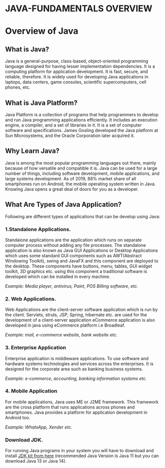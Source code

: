 # JAVA-FUNDAMENTALS OVERVIEW
 <h1>Overview of Java</h1>

<h2>What is Java?</h2>

Java is a general-purpose, class-based, object-oriented programming language designed for having lesser implementation dependencies. It is a computing platform for application development. It is fast, secure, and reliable, therefore. It is widely used for developing Java applications in laptops, data centers, game consoles, scientific supercomputers, cell phones, etc.

<h2>What is Java Platform?</h2>

Java Platform is a collection of programs that help programmers to develop and run Java programming applications efficiently. It includes an execution engine, a compiler, and a set of libraries in it. It is a set of computer software and specifications. James Gosling developed the Java platform at Sun Microsystems, and the Oracle Corporation later acquired it.

<h2>Why Learn Java?</h2>

Java is among the most popular programming languages out there, mainly because of how versatile and compatible it is. Java can be used for a large number of things, including software development, mobile applications, and large systems development. As of 2019, 88% market share of all smartphones run on Android, the mobile operating system written in Java. Knowing Java opens a great deal of doors for you as a developer.


<h2>What Are Types of Java Application?</h2>

Following are different types of applications that can be develop using Java:

<h3>1.Standalone Applications.</h3>

Standalone applications are the application which runs on separate computer process without adding any file processes. The standalone application is also known as Java GUI Applications or Desktop Applications which uses some standard GUI components such as AWT(Abstract Windowing Toolkit), swing and JavaFX and this component are deployed to the desktop. These components have buttons, menu, tables, GUI widget toolkit, 3D graphics etc. using this component a traditional software is developed which can be installed in every machine.

<i>Example: Media player, antivirus, Paint, POS Billing software, etc.</i>

<h3>2. Web Applications.</h3>

Web Applications are the client-server software application which is run by the client. Servlets, struts, JSP, Spring, hibernate etc. are used for the development of a client-server application eCommerce application is also developed in java using eCommerce platform i.e Broadleaf.

<i>Example: mail, e-commerce website, bank website etc.</i>

<h3>3. Enterprise Application</h3>

Enterprise application is middleware applications. To use software and hardware systems technologies and services across the enterprises. It is designed for the corporate area such as banking business systems.

<i>Example: e-commerce, accounting, banking information systems etc.</i>

 <h3>4. Mobile Application</h3>

For mobile applications, Java uses ME or J2ME framework. This framework are the cross platform that runs applications across phones and smartphones. Java provides a platform for application development in Android too.

<i>Example: WhatsApp, Xender etc.</i>

<h3>Download JDK.</h3>

For running Java programs in your system you will have to download and install <a href="https://www.oracle.com/java/technologies/javase-downloads.html">JDK kit from here</a> (recommended Java Version is Java 11 but you can download Java 13 or Java 14).
